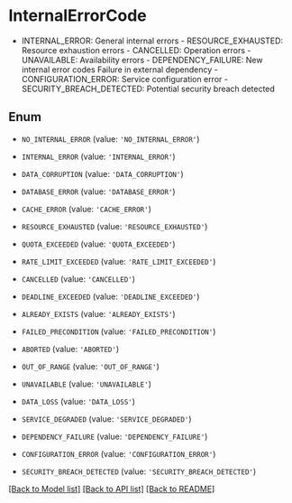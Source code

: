 # InternalErrorCode

- INTERNAL_ERROR: General internal errors  - RESOURCE_EXHAUSTED: Resource exhaustion errors  - CANCELLED: Operation errors  - UNAVAILABLE: Availability errors  - DEPENDENCY_FAILURE: New internal error codes  Failure in external dependency  - CONFIGURATION_ERROR: Service configuration error  - SECURITY_BREACH_DETECTED: Potential security breach detected

## Enum

* `NO_INTERNAL_ERROR` (value: `'NO_INTERNAL_ERROR'`)

* `INTERNAL_ERROR` (value: `'INTERNAL_ERROR'`)

* `DATA_CORRUPTION` (value: `'DATA_CORRUPTION'`)

* `DATABASE_ERROR` (value: `'DATABASE_ERROR'`)

* `CACHE_ERROR` (value: `'CACHE_ERROR'`)

* `RESOURCE_EXHAUSTED` (value: `'RESOURCE_EXHAUSTED'`)

* `QUOTA_EXCEEDED` (value: `'QUOTA_EXCEEDED'`)

* `RATE_LIMIT_EXCEEDED` (value: `'RATE_LIMIT_EXCEEDED'`)

* `CANCELLED` (value: `'CANCELLED'`)

* `DEADLINE_EXCEEDED` (value: `'DEADLINE_EXCEEDED'`)

* `ALREADY_EXISTS` (value: `'ALREADY_EXISTS'`)

* `FAILED_PRECONDITION` (value: `'FAILED_PRECONDITION'`)

* `ABORTED` (value: `'ABORTED'`)

* `OUT_OF_RANGE` (value: `'OUT_OF_RANGE'`)

* `UNAVAILABLE` (value: `'UNAVAILABLE'`)

* `DATA_LOSS` (value: `'DATA_LOSS'`)

* `SERVICE_DEGRADED` (value: `'SERVICE_DEGRADED'`)

* `DEPENDENCY_FAILURE` (value: `'DEPENDENCY_FAILURE'`)

* `CONFIGURATION_ERROR` (value: `'CONFIGURATION_ERROR'`)

* `SECURITY_BREACH_DETECTED` (value: `'SECURITY_BREACH_DETECTED'`)

[[Back to Model list]](../README.md#documentation-for-models) [[Back to API list]](../README.md#documentation-for-api-endpoints) [[Back to README]](../README.md)


